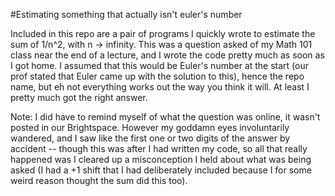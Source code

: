 #Estimating something that actually isn't euler's number

Included in this repo are a pair of programs I quickly wrote to estimate the sum of 1/n^2, with n -> infinity. This was a question asked of my Math 101 class near the end of a lecture, and I wrote the code pretty much as soon as I got home. I assumed that this would be Euler's number at the start (our prof stated that Euler came up with the solution to this), hence the repo name, but eh not everything works out the way you think it will. At least I pretty much got the right answer.

Note: I did have to remind myself of what the question was online, it wasn't posted in our Brightspace. However my goddamn eyes involuntarily wandered, and I saw like the first one or two digits of the answer by accident -- though this was after I had written my code, so all that really happened was I cleared up a misconception I held about what was being asked (I had a +1 shift that I had deliberately included because I for some weird reason thought the sum did this too).
